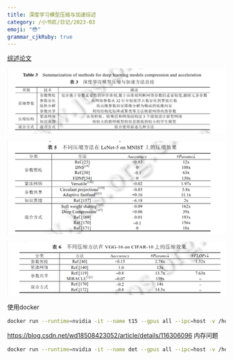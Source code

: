 ```yaml
---
title: 深度学习模型压缩与加速综述
category: /小书匠/日记/2023-03
emoji: "😳"
grammar_cjkRuby: true
---
```



[综述论文](file:///home/hz/Downloads/%E6%B7%B1%E5%BA%A6%E5%AD%A6%E4%B9%A0%E6%A8%A1%E5%9E%8B%E5%8E%8B%E7%BC%A9%E4%B8%8E%E5%8A%A0%E9%80%9F%E7%BB%BC%E8%BF%B0.pdf)

![enter description here](./images/1678775953579.png)

![白日依山尽，黄河入海流，欲穷千里母，更上一层楼](./images/1678781813249.png)

![enter description here](./images/1678781873673.png)

使用docker

``` bash
docker run --runtime=nvidia -it --name t15 --gpus all --ipc=host -v /home/hz/E/workspace/torch1.5:/data pytorch/pytorch
```

https://blog.csdn.net/wd18508423052/article/details/116306096
内存问题


``` bash
docker run --runtime=nvidia -it --name det --gpus all --ipc=host -v /home/hz/E/workspace/torch1.5:/data pytorch/pytorch
```
